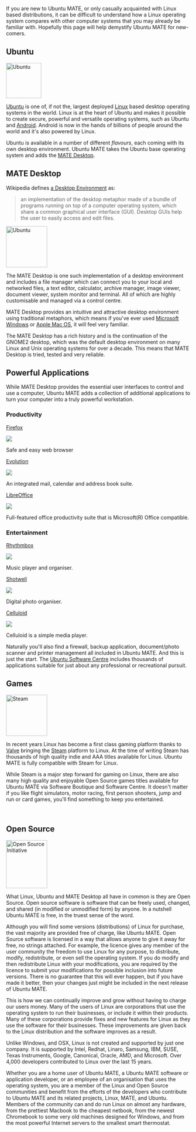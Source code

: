 <!-- 
.. title: What is Ubuntu MATE?
.. slug: what-is-ubuntu-mate
.. date: 2014-08-24 23:03:09 UTC
.. tags: Ubuntu,MATE
.. link: 
.. description: 
.. type: text
-->

If you are new to Ubuntu MATE, or only casually acquainted with Linux 
based distributions, it can be difficult to understand how a Linux 
operating system compares with other computer systems that you may 
already be familiar with. Hopefully this page will help demystify 
Ubuntu MATE for new-comers.

## Ubuntu

<img class="left" src="/assets/img/logos/ubuntu-logo32.png" alt="Ubuntu" width="96" height="96">

[Ubuntu](http://www.ubuntu.com) is one of, if not the, largest deployed 
[Linux](https://en.wikipedia.org/wiki/Linux) based desktop operating systems in the 
world. Linux is at the heart of Ubuntu and makes it possible to create 
secure, powerful and versatile operating systems, such as Ubuntu and 
[Android](http://www.android.com/). Android is now in the hands of 
billions of people around the world and it's also powered by Linux.

Ubuntu is available in a number of different *flavours*, each coming 
with its own desktop environment. Ubuntu MATE takes the Ubuntu base 
operating system and adds the [MATE Desktop](http://mate-desktop.org).

## MATE Desktop

Wikipedia defines [a Desktop Environment](http://en.wikipedia.org/wiki/Desktop_environment) as:

  > an implementation of the desktop metaphor made of a bundle of 
  programs running on top of a computer operating system, which share a 
  common graphical user interface (GUI). Desktop GUIs help the user to 
  easily access and edit files.

<img class="right" src="/assets/img/logos/mate-logo.png" alt="Ubuntu" width="112" height="112">

The MATE Desktop is one such implementation of a desktop environment 
and includes a file manager which can connect you to your local and 
networked files, a text editor, calculator, archive manager, image 
viewer, document viewer, system monitor and terminal. All of which are 
highly customisable and managed via a control centre.

MATE Desktop provides an intuitive and attractive desktop environment 
using traditional metaphors, which means if you've ever used
[Microsoft Windows](http://www.microsoft.com) or [Apple Mac 
OS](http://www.apple.com), it will feel very familiar.

The MATE Desktop has a rich history and is the continuation of the 
GNOME2 desktop, which was the default desktop environment on many Linux 
and Unix operating systems for over a decade. This means that MATE 
Desktop is tried, tested and very reliable.

## Powerful Applications

While MATE Desktop provides the essential user interfaces to control 
and use a computer, Ubuntu MATE adds a collection of additional 
applications to turn your computer into a truly powerful workstation. 

### Productivity

<div class="row">
  <div class="col-xs-4">
    <div class="bs-component">
      <div class="list-group">
        <a class="list-group-item active" href="https://www.mozilla.org/firefox/desktop/">Firefox</a>
        <p class="list-group-item"><img class="centered" src="/assets/img/apps/firefox.png"></p>
        <p class="list-group-item">Safe and easy web browser</p>
      </div>
    </div>
  </div>
  <div class="col-xs-4">
    <div class="bs-component">
      <div class="list-group">
        <a class="list-group-item active" href="https://wiki.gnome.org/Apps/Evolution">Evolution</a>
        <p class="list-group-item"><img class="centered" src="/assets/img/apps/evolution.png"></p>
        <p class="list-group-item">An integrated mail, calendar and address book suite.</p>
      </div>
    </div>
  </div>
  <div class="col-xs-4">
    <div class="bs-component">
      <div class="list-group">
        <a class="list-group-item active" href="http://www.libreoffice.org/">LibreOffice</a>
        <p class="list-group-item"><img class="centered" src="/assets/img/apps/libreoffice.png"></p>
        <p class="list-group-item">Full-featured office productivity suite that is Microsoft(R) Office compatible.</p>
      </div>
    </div>
  </div>
</div>

### Entertainment

<div class="row">
  <div class="col-xs-4">
    <div class="bs-component">
      <div class="list-group">
        <a class="list-group-item active" href="https://wiki.gnome.org/Apps/Rhythmbox">Rhythmbox</a>
        <p class="list-group-item"><img class="centered" src="/assets/img/apps/rhythmbox.png"></p>
        <p class="list-group-item">Music player and organiser.</p>
      </div>
    </div>
  </div>
  <div class="col-xs-4">
    <div class="bs-component">
      <div class="list-group">
        <a class="list-group-item active" href="https://wiki.gnome.org/Apps/Shotwell">Shotwell</a>
        <p class="list-group-item"><img class="centered" src="/assets/img/apps/shotwell.png"></p>
        <p class="list-group-item">Digital photo organiser.</p>
      </div>
    </div>
  </div>
  <div class="col-xs-4">
    <div class="bs-component">
      <div class="list-group">
        <a class="list-group-item active" href="https://celluloid-player.github.io/">Celluloid</a>
        <p class="list-group-item"><img class="centered" src="/assets/img/apps/celluloid.png"></p>
        <p class="list-group-item">Celluloid is a simple media player.</p>
      </div>
    </div>
  </div>
</div>

Naturally you'll also find a firewall, backup application, 
document/photo scanner and printer management all included in Ubuntu 
MATE. And this is just the start. The [Ubuntu Software Centre](http://apps.ubuntu.com)
includes thousands of applications suitable for just about any
professional or recreational pursuit.

## Games

<img class="left" src="/assets/img/logos/steam-logo.png" alt="Steam" width="112" height="112">

In recent years Linux has become a first class gaming platform thanks
to [Valve](http://www.valvesoftware.com/) bringing the
[Steam](http://store.steampowered.com/) platform to Linux. At the time
of writing Steam has thousands of high quality indie and AAA titles
available for Linux. Ubuntu MATE is fully compatible with Steam for
Linux.

While Steam is a major step forward for gaming on Linux, there are also
many high quality and enjoyable Open Source games titles available for
Ubuntu MATE via Software Boutique and Software Centre. It doesn't
matter if you like flight simulators, motor racing, first person
shooters, jump and run or card games, you'll find something to keep you
entertained.

<br>

## Open Source

<img class="right" src="/assets/img/logos/OSI-logo-300x352.png" alt="Open Source Initiative" width="112" height="131">

What Linux, Ubuntu and MATE Desktop all have in common is they are 
Open Source. Open source software is software that can be freely used, 
changed, and shared (in modified or unmodified form) by anyone. In a 
nutshell Ubuntu MATE is free, in the truest sense of the word.

Although you will find some versions (distributions) of Linux for 
purchase, the vast majority are provided free of charge, like Ubuntu 
MATE. Open Source software is licensed in a way that allows anyone to 
give it away for free, no strings attached. For example, the licence 
gives any member of the user community the freedom to use Linux for any 
purpose, to distribute, modify, redistribute, or even sell the operating 
system. If you do modify and then redistribute Linux with your 
modifications, you are required by the licence to submit your 
modifications for possible inclusion into future versions. There is no 
guarantee that this will ever happen, but if you have made it better, 
then your changes just might be included in the next release of Ubuntu 
MATE.

This is how we can continually improve and grow without having to charge 
our users money. Many of the users of Linux are corporations that use 
the operating system to run their businesses, or include it within their 
products. Many of these corporations provide fixes and new features for 
Linux as they use the software for their businesses. These improvements 
are given back to the Linux distribution and the software improves as a 
result.

Unlike Windows, and OSX,  Linux is not created and supported by just one 
company. It is supported by Intel, Redhat, Linaro, Samsung, IBM, SUSE, 
Texas Instruments, Google, Canonical, Oracle, AMD, and Microsoft. Over 
4,000 developers contributed to Linux over the last 15 years.

Whether you are a home user of Ubuntu MATE, a Ubuntu MATE software or 
application developer, or an employee of an organisation that uses the 
operating system, you are a member of the Linux and Open Source 
communities and benefit from the efforts of the developers who contribute 
to Ubuntu MATE and its related projects, Linux, MATE, and Ubuntu. Members 
of the community can and do run Linux on almost any hardware, from the 
prettiest Macbook to the cheapest netbook, from the newest Chromebook to 
some very old machines designed for Windows, and from the most powerful 
Internet servers to the smallest smart thermostat. 
